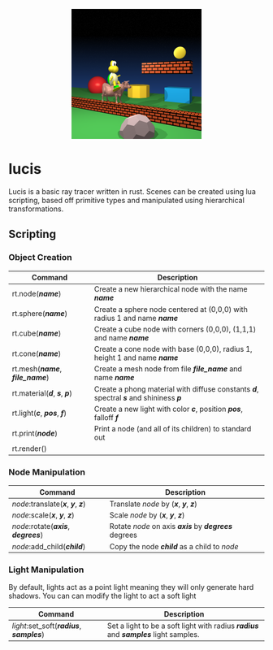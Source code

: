 <p align="center"><img src="https://github.com/shaunbennett/lucis/raw/master/render/sample.png" width="256"></p>

# lucis
Lucis is a basic ray tracer written in rust. Scenes can be created using lua scripting, based off primitive types and manipulated using hierarchical transformations.

## Scripting
### Object Creation
|Command | Description|
|--------|------------|
|rt.node(_**name**_)|Create a new hierarchical node with the name _**name**_|
|rt.sphere(_**name**_)|Create a sphere node centered at (0,0,0) with radius 1 and name _**name**_|
|rt.cube(_**name**_)|Create a cube node with corners (0,0,0), (1,1,1) and name _**name**_|
|rt.cone(_**name**_)|Create a cone node with base (0,0,0), radius 1, height 1 and name _**name**_|
|rt.mesh(_**name**_, _**file_name**_)|Create a mesh node from file _**file_name**_ and name _**name**_|
|rt.material(_**d**_, _**s**_, _**p**_)|Create a phong material with diffuse constants _**d**_, spectral _**s**_ and shininess _**p**_|
|rt.light(_**c**_, _**pos**_, _**f**_)|Create a new light with color _**c**_, position _**pos**_, falloff _**f**_|
|rt.print(_**node**_)|Print a node (and all of its children) to standard out|
|rt.render()||
### Node Manipulation
|Command|Description|
|----|----|
|_node_:translate(_**x**_, _**y**_, _**z**_)|Translate _node_ by (_**x**_, _**y**_, _**z**_)|
|_node_:scale(_**x**_, _**y**_, _**z**_)|Scale _node_ by (_**x**_, _**y**_, _**z**_)|
|_node_:rotate(_**axis**_, _**degrees**_)|Rotate _node_ on axis _**axis**_ by _**degrees**_ degrees|
|_node_:add_child(_**child**_)|Copy the node _**child**_ as a child to _node_|
### Light Manipulation
By default, lights act as a point light meaning they will only generate hard shadows. You can can modify the light to act a soft light

|Command|Description|
|----|----|
|_light_:set_soft(_**radius**_, _**samples**_)|Set a light to be a soft light with radius _**radius**_ and _**samples**_ light samples.
